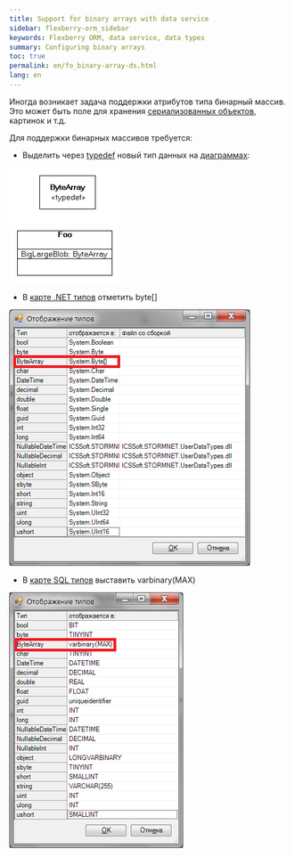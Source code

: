 ```yaml
---
title: Support for binary arrays with data service
sidebar: flexberry-orm_sidebar
keywords: Flexberry ORM, data service, data types
summary: Configuring binary arrays
toc: true
permalink: en/fo_binary-array-ds.html
lang: en
---
```


Иногда возникает задача поддержки атрибутов типа бинарный массив. Это может быть поле для хранения [сериализованных объектов](fo_aggregating-function.html), картинок и т.д.

Для поддержки бинарных массивов требуется:

* Выделить через [typedef](fd_typedef.html) новый тип данных на [диаграммах](fd_class-diagram.html):

![](/images/pages/products/flexberry-orm/data-service/byte-array.png)

* В [карте .NET типов](fd_types-map.html) отметить byte[]

![](/images/pages/products/flexberry-orm/data-service/types-net.png)

* В [карте SQL типов](fd_types-map.html) выставить varbinary(MAX)

![](/images/pages/products/flexberry-orm/data-service/types-sql.png)
